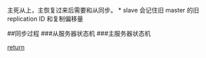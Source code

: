 主死从上，主恢复过来后需要和从同步。
    * slave 会记住旧 master 的旧 replication ID 和复制偏移量

##同步过程
###从服务器状态机
###主服务器状态机


[return](README.md)